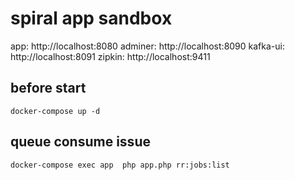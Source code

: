 # spiral app sandbox

app:        http://localhost:8080
adminer:    http://localhost:8090
kafka-ui:   http://localhost:8091
zipkin:     http://localhost:9411

## before start
```shell
docker-compose up -d
```

## queue consume issue

```shell
docker-compose exec app  php app.php rr:jobs:list
```
